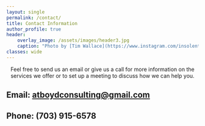 ```yaml
---
layout: single
permalink: /contact/
title: Contact Information
author_profile: true
header:
    overlay_image: /assets/images/header3.jpg
    caption: "Photo by [Tim Wallace](https://www.instagram.com/insolentprodigy/)"
classes: wide
---
```

<div align="center">Feel free to send us an email or give us a call for more information on the services we offer or to set up a meeting to discuss how we can help you.</div>

## Email: <atboydconsulting@gmail.com>

## Phone: (703) 915-6578 

